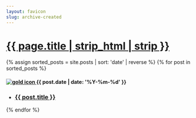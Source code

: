 ```yaml
---
layout: favicon
slug: archive-created
---
```

<h1 class="post-title">
  <a href="#bottom-of-page" aria-label="Go to bottom">{{ page.title | strip_html | strip }}</a>
</h1>
<div class="post-wrapper">
  <aside class="tagged-posts">
    {% assign sorted_posts = site.posts | sort: 'date' | reverse %}
    {% for post in sorted_posts %}
      <div class="search-link">
        <h4>
          <a class="post-heading" href="{{ site.back_to_top_url | default: '#' }}" id="back-to-top" aria-label="Back to top">
            <img src="{{ '/assets/gold.ico' | relative_url }}" alt="gold icon">
          </a>
          {{ post.date | date: '%Y-%m-%d' }}
        </h4>
        <ul>
          <li>
            <a href="{{ post.url }}">
              <h3>{{ post.title }}</h3>
            </a>
          </li>
        </ul>
      </div>
    {% endfor %}
  </aside>
</div>
